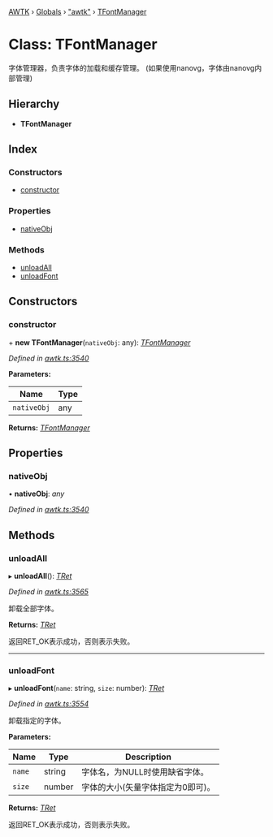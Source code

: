 [AWTK](../README.md) › [Globals](../globals.md) › ["awtk"](../modules/_awtk_.md) › [TFontManager](_awtk_.tfontmanager.md)

# Class: TFontManager

字体管理器，负责字体的加载和缓存管理。
(如果使用nanovg，字体由nanovg内部管理)

## Hierarchy

* **TFontManager**

## Index

### Constructors

* [constructor](_awtk_.tfontmanager.md#constructor)

### Properties

* [nativeObj](_awtk_.tfontmanager.md#nativeobj)

### Methods

* [unloadAll](_awtk_.tfontmanager.md#unloadall)
* [unloadFont](_awtk_.tfontmanager.md#unloadfont)

## Constructors

###  constructor

\+ **new TFontManager**(`nativeObj`: any): *[TFontManager](_awtk_.tfontmanager.md)*

*Defined in [awtk.ts:3540](https://github.com/zlgopen/awtk-binding/blob/d723364/tools/code_gen/js/output/awtk.ts#L3540)*

**Parameters:**

Name | Type |
------ | ------ |
`nativeObj` | any |

**Returns:** *[TFontManager](_awtk_.tfontmanager.md)*

## Properties

###  nativeObj

• **nativeObj**: *any*

*Defined in [awtk.ts:3540](https://github.com/zlgopen/awtk-binding/blob/d723364/tools/code_gen/js/output/awtk.ts#L3540)*

## Methods

###  unloadAll

▸ **unloadAll**(): *[TRet](../enums/_awtk_.tret.md)*

*Defined in [awtk.ts:3565](https://github.com/zlgopen/awtk-binding/blob/d723364/tools/code_gen/js/output/awtk.ts#L3565)*

卸载全部字体。

**Returns:** *[TRet](../enums/_awtk_.tret.md)*

返回RET_OK表示成功，否则表示失败。

___

###  unloadFont

▸ **unloadFont**(`name`: string, `size`: number): *[TRet](../enums/_awtk_.tret.md)*

*Defined in [awtk.ts:3554](https://github.com/zlgopen/awtk-binding/blob/d723364/tools/code_gen/js/output/awtk.ts#L3554)*

卸载指定的字体。

**Parameters:**

Name | Type | Description |
------ | ------ | ------ |
`name` | string | 字体名，为NULL时使用缺省字体。 |
`size` | number | 字体的大小(矢量字体指定为0即可)。  |

**Returns:** *[TRet](../enums/_awtk_.tret.md)*

返回RET_OK表示成功，否则表示失败。

